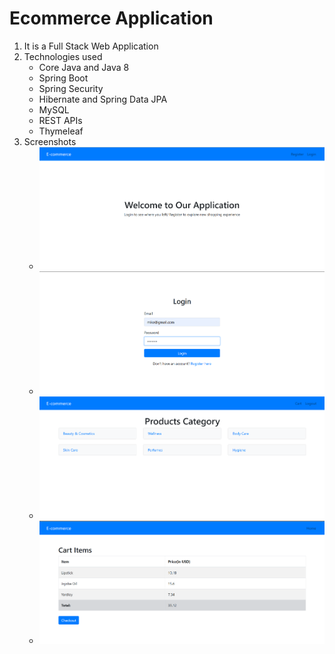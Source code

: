 # Ecommerce Application
1. It is a Full Stack Web Application
2. Technologies used
    - Core Java and Java 8
    - Spring Boot
    - Spring Security
    - Hibernate and Spring Data JPA
    - MySQL
    - REST APIs
    - Thymeleaf
3. Screenshots
   - ![](./images/ecom-1.png)
   - ![](./images/ecom-2.png)
   - ![](./images/ecom-3.png)
   - ![](./images/ecom-4.png)
